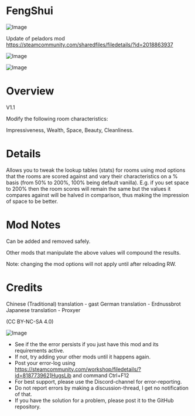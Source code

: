 # FengShui

![Image](https://i.imgur.com/buuPQel.png)

Update of peladors mod
https://steamcommunity.com/sharedfiles/filedetails/?id=2018863937

![Image](https://i.imgur.com/pufA0kM.png)

	
![Image](https://i.imgur.com/Z4GOv8H.png)


# Overview
 V1.1

Modify the following room characteristics: 

Impressiveness,
Wealth,
Space,
Beauty,
Cleanliness.

# Details


Allows you to tweak the lookup tables (stats) for rooms using mod options that the rooms are scored against and vary their characteristics on a % basis (from 50% to 200%, 100% being default vanilla). E.g. if you set space to 200% then the room scores will remain the same but the values it compares against will be halved in comparison, thus making the impression of space to be better.

# Mod Notes


Can be added and removed safely.

Other mods that manipulate the above values will compound the results.

Note: changing the mod options will not apply until after reloading RW.

# Credits


Chinese (Traditional) translation - gast
German translation - Erdnussbrot
Japanese translation - Proxyer

(CC BY-NC-SA 4.0)


![Image](https://i.imgur.com/PwoNOj4.png)



-  See if the the error persists if you just have this mod and its requirements active.
-  If not, try adding your other mods until it happens again.
-  Post your error-log using https://steamcommunity.com/workshop/filedetails/?id=818773962]HugsLib and command Ctrl+F12
-  For best support, please use the Discord-channel for error-reporting.
-  Do not report errors by making a discussion-thread, I get no notification of that.
-  If you have the solution for a problem, please post it to the GitHub repository.




